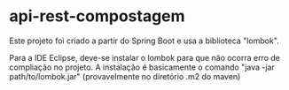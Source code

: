 # api-rest-compostagem

Este projeto foi criado a partir do Spring Boot e usa a biblioteca "lombok".

Para a IDE Eclipse, deve-se instalar o lombok para que não ocorra erro de compliação no projeto. 
A instalação é basicamente o comando "java -jar path/to/lombok.jar" (provavelmente no diretório .m2 do maven)
